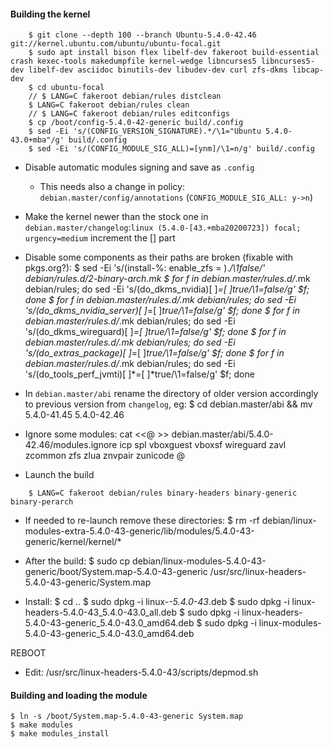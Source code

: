 #### Building the kernel

```
	$ git clone --depth 100 --branch Ubuntu-5.4.0-42.46 git://kernel.ubuntu.com/ubuntu/ubuntu-focal.git
	$ sudo apt install bison flex libelf-dev fakeroot build-essential crash kexec-tools makedumpfile kernel-wedge libncurses5 libncurses5-dev libelf-dev asciidoc binutils-dev libudev-dev curl zfs-dkms libcap-dev
	$ cd ubuntu-focal
	// $ LANG=C fakeroot debian/rules distclean
	$ LANG=C fakeroot debian/rules clean
	// $ LANG=C fakeroot debian/rules editconfigs
	$ cp /boot/config-5.4.0-42-generic build/.config
	$ sed -Ei 's/(CONFIG_VERSION_SIGNATURE).*/\1="Ubuntu 5.4.0-43.0+mba"/g' build/.config
	$ sed -Ei 's/(CONFIG_MODULE_SIG_ALL)=[ynm]/\1=n/g' build/.config
```
* Disable automatic modules signing and save as `.config`
	* This needs also a change in policy: `debian.master/config/annotations` (`CONFIG_MODULE_SIG_ALL: y->n`)

* Make the kernel newer than the stock one in `debian.master/changelog`:`linux
  (5.4.0-[43.+mba20200723]) focal; urgency=medium` increment the [] part

* Disable some components as their paths are broken (fixable with pkgs.org?):
	$ sed -Ei 's/(install-%: enable_zfs = ).*/\1false/' debian/rules.d/2-binary-arch.mk
	$ for f in debian.master/rules.d/*.mk debian/rules; do sed -Ei 's/(do_dkms_nvidia)[ ]*=[ ]*true/\1=false/g' $f; done
	$ for f in debian.master/rules.d/*.mk debian/rules; do sed -Ei 's/(do_dkms_nvidia_server)[ ]*=[ ]*true/\1=false/g' $f; done
	$ for f in debian.master/rules.d/*.mk debian/rules; do sed -Ei 's/(do_dkms_wireguard)[ ]*=[ ]*true/\1=false/g' $f; done
	$ for f in debian.master/rules.d/*.mk debian/rules; do sed -Ei 's/(do_extras_package)[ ]*=[ ]*true/\1=false/g' $f; done
	$ for f in debian.master/rules.d/*.mk debian/rules; do sed -Ei 's/(do_tools_perf_jvmti)[ ]*=[ ]*true/\1=false/g' $f; done

* In `debian.master/abi` rename the directory of older version accordingly to
  previous version from `changelog`, eg:
	$ cd debian.master/abi && mv 5.4.0-41.45 5.4.0-42.46
* Ignore some modules:
cat <<@ >> debian.master/abi/5.4.0-42.46/modules.ignore
icp
spl
vboxguest
vboxsf
wireguard
zavl
zcommon
zfs
zlua
znvpair
zunicode
@


* Launch the build
```
	$ LANG=C fakeroot debian/rules binary-headers binary-generic binary-perarch
```

* If needed to re-launch remove these directories:
	$ rm -rf debian/linux-modules-extra-5.4.0-43-generic/lib/modules/5.4.0-43-generic/kernel/kernel/*

* After the build:
	$ sudo cp debian/linux-modules-5.4.0-43-generic/boot/System.map-5.4.0-43-generic /usr/src/linux-headers-5.4.0-43-generic/System.map

* Install:
	$ cd ..
	$ sudo dpkg -i linux-*-5.4.0-43*.deb
	$ sudo dpkg -i linux-headers-5.4.0-43_5.4.0-43.0_all.deb
	$ sudo dpkg -i linux-headers-5.4.0-43-generic_5.4.0-43.0_amd64.deb
	$ sudo dpkg -i linux-modules-5.4.0-43-generic_5.4.0-43.0_amd64.deb

REBOOT

* Edit: /usr/src/linux-headers-5.4.0-43/scripts/depmod.sh


#### Building and loading the module
	$ ln -s /boot/System.map-5.4.0-43-generic System.map
	$ make modules
	$ make modules_install

